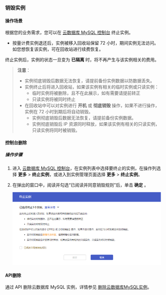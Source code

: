 ### 销毁实例

#### 操作场景

根据您的业务需求，您可以在 [云数据库 MySQL 控制台](https://console.capitalonline.net/dbinstances) 终止实例。

- 按量计费实例退还后，实例被移入回收站保留 72 小时，期间实例无法访问。如您想恢复该实例，可在回收站进行续费恢复。

终止实例后，实例的状态一旦变为 **已隔离** 时，将不再产生与该实例相关的费用。

> **注意**：
>
> - 实例彻底销毁后数据无法恢复，请提前备份实例数据以防数据丢失。
> - 实例终止后将进入回收站，如果该实例有相关的临时实例或只读实例：
>   - 临时实例将被删除，且不在此展示，如有需要请提前转正
>   - 只读实例将被同时终止
> - 在回收站中可以对实例进行 **开机** 或 **彻底销毁** 操作，如果不进行操作，实例在 72 小时到期后将自动销毁。
>   - 实例彻底销毁后数据无法恢复，请提前备份实例数据。
>   - 实例彻底销毁后 IP 资源同时释放，如果该实例有相关的只读实例，只读实例将同时被销毁。
>

#### 控制台删除

##### 操作步骤

1. 进入 [云数据库 MySQL 控制台](https://console.capitalonline.net/dbinstances)，在实例列表中选择要终止的实例，在操作列选择 **更多** > **终止实例**，或进入到实例管理页面选择 **更多** > **终止实例**。

2. 在弹出的窗口中，阅读并勾选“已阅读并同意销毁规则”后，单击 **确定** 。

   ![销毁实例-二次确认](./../../pic/destroy_popup.png)

#### API删除

通过 API 删除云数据库 MySQL 实例，详情参见 [删除云数据库MySQL实例](./../../08.API文档/02.实例相关接口/06.删除云数据库MySQL实例.md)。
